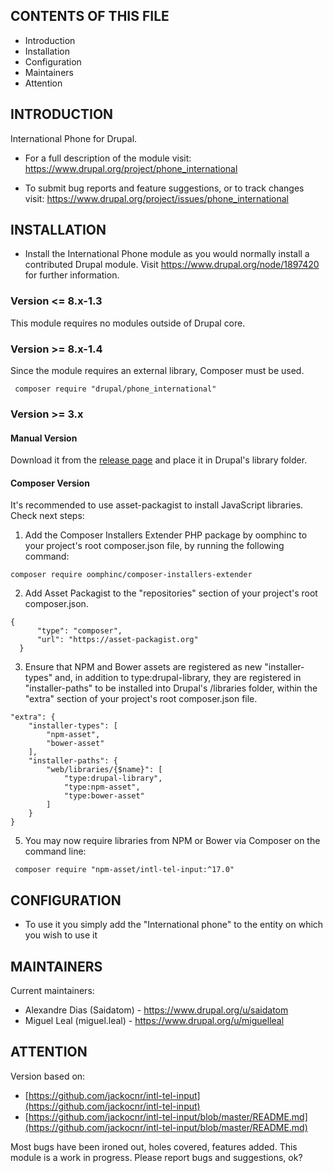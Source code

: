 CONTENTS OF THIS FILE
---------------------

 * Introduction
 * Installation
 * Configuration
 * Maintainers
 * Attention

INTRODUCTION
------------

International Phone for Drupal.

 * For a full description of the module visit:
   https://www.drupal.org/project/phone_international

 * To submit bug reports and feature suggestions, or to track changes visit:
   https://www.drupal.org/project/issues/phone_international

INSTALLATION
------------
* Install the International Phone module as you would normally
  install a contributed Drupal module. Visit
  https://www.drupal.org/node/1897420 for further information.

### Version <= 8.x-1.3
  This module requires no modules outside of Drupal core.

### Version >= 8.x-1.4
   Since the module requires an external library, Composer must be used.
  ```
   composer require "drupal/phone_international"
  ```

### Version >= 3.x
  #### Manual Version
  Download it from the [release page](https://github.com/jackocnr/intl-tel-input/releases) and place it in Drupal's library folder.
  #### Composer Version
  It's recommended to use asset-packagist to install JavaScript libraries. Check next steps:
  1. Add the Composer Installers Extender PHP package by oomphinc to your project's root composer.json file, by running the following command:
  ```
  composer require oomphinc/composer-installers-extender
  ```
  2. Add Asset Packagist to the "repositories" section of your project's root composer.json.
  ```
  {
        "type": "composer",
        "url": "https://asset-packagist.org"
    }
  ```
  3. Ensure that NPM and Bower assets are registered as new "installer-types" and, in addition to type:drupal-library, they are registered in "installer-paths" to be installed into Drupal's /libraries folder, within the "extra" section of your project's root composer.json file.
  ```
  "extra": {
      "installer-types": [
          "npm-asset",
          "bower-asset"
      ],
      "installer-paths": {
          "web/libraries/{$name}": [
              "type:drupal-library",
              "type:npm-asset",
              "type:bower-asset"
          ]
      }
  }
  ```
  5. You may now require libraries from NPM or Bower via Composer on the command line:
  ```
   composer require "npm-asset/intl-tel-input:^17.0"
  ```

CONFIGURATION
-------------

  -   To use it you simply add the "International phone" to the entity on which
  you wish to use it

MAINTAINERS
-----------

Current maintainers:
 * Alexandre Dias (Saidatom) - https://www.drupal.org/u/saidatom
 * Miguel Leal (miguel.leal) - https://www.drupal.org/u/miguelleal

ATTENTION
---------

Version based on:

 * [https://github.com/jackocnr/intl-tel-input](https://github.com/jackocnr/intl-tel-input)
 * [https://github.com/jackocnr/intl-tel-input/blob/master/README.md](https://github.com/jackocnr/intl-tel-input/blob/master/README.md)

Most bugs have been ironed out, holes covered, features added. This module
is a work in progress. Please report bugs and suggestions, ok?
